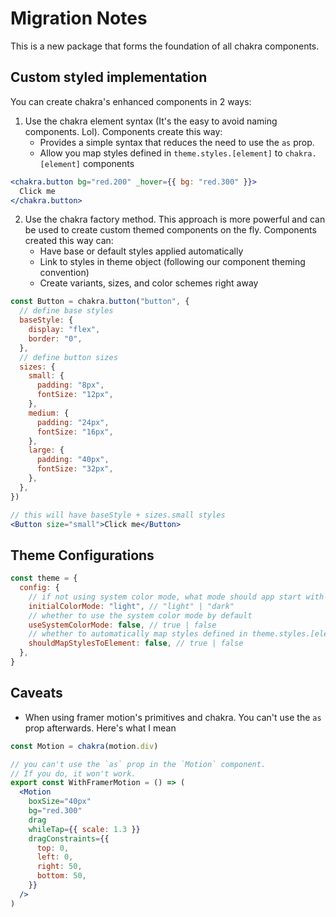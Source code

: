# Migration Notes

This is a new package that forms the foundation of all chakra components.

## Custom styled implementation

You can create chakra's enhanced components in 2 ways:

1.  Use the chakra element syntax (It's the easy to avoid naming components.
    Lol). Components create this way:
    - Provides a simple syntax that reduces the need to use the `as` prop.
    - Allow you map styles defined in `theme.styles.[element]` to
      `chakra.[element]` components

```jsx
<chakra.button bg="red.200" _hover={{ bg: "red.300" }}>
  Click me
</chakra.button>
```

2. Use the chakra factory method. This approach is more powerful and can be used
   to create custom themed components on the fly. Components created this way
   can:
   - Have base or default styles applied automatically
   - Link to styles in theme object (following our component theming convention)
   - Create variants, sizes, and color schemes right away

```jsx
const Button = chakra.button("button", {
  // define base styles
  baseStyle: {
    display: "flex",
    border: "0",
  },
  // define button sizes
  sizes: {
    small: {
      padding: "8px",
      fontSize: "12px",
    },
    medium: {
      padding: "24px",
      fontSize: "16px",
    },
    large: {
      padding: "40px",
      fontSize: "32px",
    },
  },
})

// this will have baseStyle + sizes.small styles
<Button size="small">Click me</Button>
```

## Theme Configurations

```jsx
const theme = {
  config: {
    // if not using system color mode, what mode should app start with
    initialColorMode: "light", // "light" | "dark"
    // whether to use the system color mode by default
    useSystemColorMode: false, // true | false
    // whether to automatically map styles defined in theme.styles.[element] to chakra.[element]
    shouldMapStylesToElement: false, // true | false
  },
}
```

## Caveats

- When using framer motion's primitives and chakra. You can't use the `as` prop
  afterwards. Here's what I mean

```jsx
const Motion = chakra(motion.div)

// you can't use the `as` prop in the `Motion` component.
// If you do, it won't work.
export const WithFramerMotion = () => (
  <Motion
    boxSize="40px"
    bg="red.300"
    drag
    whileTap={{ scale: 1.3 }}
    dragConstraints={{
      top: 0,
      left: 0,
      right: 50,
      bottom: 50,
    }}
  />
)
```
